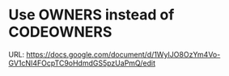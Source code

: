 # Use OWNERS instead of CODEOWNERS

URL: https://docs.google.com/document/d/1WyIJO8OzYm4Vo-GV1cNI4FOcpTC9oHdmdGS5pzUaPmQ/edit
